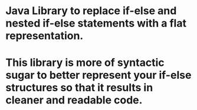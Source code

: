 # Java Library to replace if-else and nested if-else statements with a flat representation.
# This library is more of syntactic sugar to better represent your if-else structures so that it results in cleaner and readable code. 
